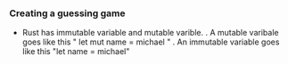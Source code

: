 ### Creating a guessing game

- Rust has immutable variable and mutable varible.
  . A mutable varibale goes like this " let mut name = michael "
  . An immutable variable goes like this "let name = michael"
